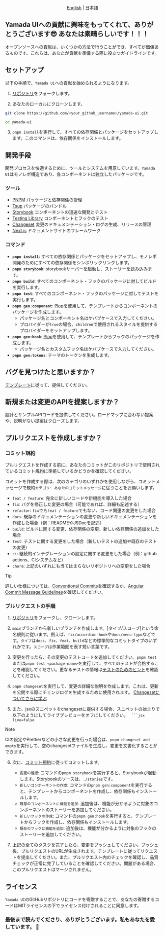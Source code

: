 <p align='center'>
<a href='./CONTRIBUTING.md'>English</a> | 日本語
</p>

## Yamada UIへの貢献に興味をもってくれて、ありがとうございます😎 あなたは素晴らしいです！！！

オープンソースへの貢献は、いくつかの方法で行うことができ、すべてが価値あるものです。これらは、あなたが貢献を準備する際に役立つガイドラインです。

## セットアップ

以下の手順で、`Yamada UI`への貢献を始められるようになります。

1. [リポジトリ](https://github.com/yamada-ui/yamada-ui)をフォークします。

2. あなたのローカルにクローンします。

```sh
git clone https://github.com/<your_github_username>/yamada-ui.git

cd yamada-ui
```

3. `pnpm install`を実行して、すべての依存関係とパッケージをセットアップします。このコマンドは、依存関係をインストールします。

## 開発手段

開発プロセスを快適するために、ツールとシステムを用意しています。`Yamada UI`はモノレポ構造であり、各コンポーネントは独立したパッケージです。

### ツール

- [PNPM](https://pnpm.io/) パッケージと依存関係の管理
- [Tsup](https://tsup.egoist.dev/) パッケージのバンドル
- [Storybook](https://storybook.js.org/) コンポーネントの迅速な開発とテスト
- [Testing Library](https://testing-library.com/) コンポーネントとフックのテスト
- [Changeset](https://github.com/atlassian/changesets) 変更のドキュメンテーション・ログの生成、リリースの管理
- [Next.js](https://nextjs.org/) ドキュメントサイトのフレームワーク

### コマンド

- **`pnpm install`**: すべての依存関係とパッケージをセットアップし、モノレポ開発のためにすべての依存関係をシンボリックリンクします。
- **`pnpm storybook`**: storybookサーバーを起動し、ストーリーを読み込みます。
- **`pnpm build`**: すべてのコンポーネント・フックのパッケージに対してビルドを実行します。
- **`pnpm test`**: すべてのコンポーネント・フックのパッケージに対してテストを実行します。
- **`pnpm gen:component`**: [Plop](https://plopjs.com/)を使用して、テンプレートからコンポーネントのパッケージを作成します。
  - パッケージ名とコンポーネント名はケバブケースで入力してください。
  - プロバイダーが`true`の場合、`children`で使用されるスタイルを提供するプロバイダーをセットアップします。
- **`pnpm gen:hook`**: [Plop](https://plopjs.com/)を使用して、テンプレートからフックのパッケージを作成します。
  - パッケージ名とカスタムフック名はケバブケースで入力してください。
- **`pnpm gen:tokens`**: テーマのトークンを生成します。

## バグを見つけたと思いますか？

[テンプレート](https://github.com/yamada-ui/yamada-ui/issues/new/choose)に従って、提供してください。

## 新規または変更のAPIを提案しますか？

設計とサンプルAPIコードを提供してください。ロードマップに合わない提案や、説明がない提案はクローズします。

## プルリクエストを作成しますか？

### コミット規約

プルリクエストを作成する前に、あなたのコミットがこのリポジトリで使用されているコミット規約に準拠しているかどうかを確認してください。

コミットを作成する際は、次のカテゴリのいずれかを使用しながら、コミットメッセージで規約`カテゴリ: あなたのコミットメッセージ`に従うことをお願いします。

- `feat / feature`: 完全に新しいコードや新機能を導入した場合
- `fix`: バグを修正した変更の場合（可能であれば、詳細も記述する）
- `refactor`: `fix`でも`feat / feature`でもない、コード関連の変更をした場合
- `docs`: 既存のドキュメンテーションの変更や新しいドキュメンテーションを作成した場合（例：READMEやJSDocを記述）
- `build`: ビルドに関する変更、依存関係の変更、新しい依存関係の追加をした場合
- `test`: テストに関する変更をした場合（新しいテストの追加や既存のテストの変更）
- `ci`: 継続的インテグレーションの設定に関する変更をした場合（例：github actions、CIシステムなど）
- `chore`: 上記のいずれにも当てはまらないリポジトリへの変更をした場合

> [!TIP]
>
> 詳しい仕様については、[Conventional Commits](https://www.conventionalcommits.org)を確認するか、[Angular Commit Message Guidelines](https://github.com/angular/angular/blob/22b96b9/CONTRIBUTING.md#-commit-message-guidelines)を確認してください。

### プルリクエストの手順

1. [リポジトリ](https://github.com/yamada-ui/yamada-ui)をフォークし、クローンします。

2. `main`ブランチから新しいブランチを作成します。[タイプ/スコープ]という命名規則に従います。例えば、`fix/accordion-hook`や`docs/menu-typo`などです。`タイプ`は`docs`、`fix`、`feat`、`build`などの標準的なコミットタイプのいずれかです。`スコープ`は作業範囲を表す短い言葉です。

3. 変更を行ったら、その変更のテストコードを追加してください。`pnpm test`または`pnpm test <package-name>`を実行して、すべてのテストが合格することを確認してください。更なるテストの情報は[テストのためのヒント](https://github.com/yamada-ui/yamada-ui/wiki/%E3%83%86%E3%82%B9%E3%83%88%E3%81%AE%E3%81%9F%E3%82%81%E3%81%AE%E3%83%92%E3%83%B3%E3%83%88)を確認してください。

4. `pnpm changeset`を実行して、変更の詳細な説明を作成します。これは、更新を公開する際にチェンジログを生成するために使用されます。
   [Changesetについてさらに学ぶ](https://github.com/atlassian/changesets/tree/master/packages/cli)

5. また、jsxのスニペットをchangesetに提供する場合、スニペットの始まりで以下のようにしてライブプレビューをオフにしてください。
   ` ```jsx live=false`

> [!NOTE]
>
> CIの設定やPrettierなどの小さな変更を行った場合は、`pnpm changeset add --empty`を実行して、空のchangesetファイルを生成し、変更を文書化することができます。

6. 次に、[コミット規約](#コミット規約)に従ってコミットします。

   - `変更の確認`: コマンドの`pnpm storybook`を実行すると、Storybookが起動します。Storybookのソースは、`./stories`です。
   - `新しいコンポーネントの作成`: コマンドの`pnpm gen:component`を実行すると、テンプレートからコンポーネントを作成し、依存関係もインストールします。
   - `既存のコンポーネントに機能を追加`: 追加後は、機能が分かるように対象のコンポーネントのストーリーを追加してください。
   - `新しいフックの作成`: コマンドの`pnpm gen:hook`を実行すると、テンプレートからフックを作成し、依存関係もインストールします。
   - `既存のフックに機能を追加`: 追加後は、機能が分かるように対象のフックのストーリーを追加してください。

7. 上記の全てのタスクを完了したら、変更をプッシュしてください。プッシュ後、プルリクエストのURLが生成されます。テンプレートに従ってリクエストを提出してください。また、プルリクエスト内のチェックを確認し、品質チェックが正常に完了していることを確認してください。問題がある場合、このプルリクエストはマージされません。

## ライセンス

`Yamada UI`のGitHubリポジトリにコードを寄贈することで、あなたの寄贈するコードはMITライセンスの下でライセンス付けされることに同意します。

### 最後まで読んでくださり、ありがとうございます。私もあなたを愛しています。 💖

